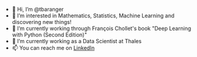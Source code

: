 - 👋 Hi, I’m @tbaranger
- 👀 I’m interested in Mathematics, Statistics, Machine Learning and discovering new things!
- 🌱 I’m currently working through François Chollet's book "Deep Learning with Python (Second Edition)"
- 💞️ I’m currently working as a Data Scientist at Thales
- 📫 You can reach me on [LinkedIn](https://www.linkedin.com/in/theophile-baranger/)

<!---
tbaranger/tbaranger is a ✨ special ✨ repository because its `README.md` (this file) appears on your GitHub profile.
You can click the Preview link to take a look at your changes.
--->

